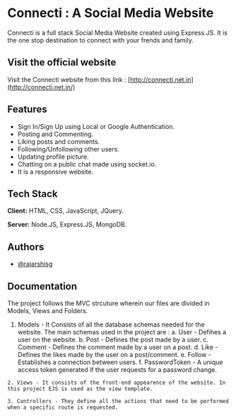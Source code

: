 # Connecti : A Social Media Website

Connecti is a full stack Social Media Website created using Express.JS. It is the one stop destination to connect with your frends and family. 


## Visit the official website

Visit the Connecti website from this link : [http://connecti.net.in](http://connecti.net.in/)
## Features

- Sign In/Sign Up using Local or Google Authentication.
- Posting and Commenting.
- Liking posts and comments.
- Following/Unfollowing other users.
- Updating profile picture.
- Chatting on a public chat made using socket.io.
- It is a responsive website.

  
## Tech Stack

**Client:** HTML, CSS, JavaScript, JQuery. 

**Server:** Node.JS, Express.JS, MongoDB.

  
## Authors

- [@rajarshisg](https://github.com/rajarshisg)

  
## Documentation

The project follows the MVC strcuture wherein our files are divided in Models, Views and Folders.

   1. Models - It Consists of all the database schemas needed for the website.
               The main schemas used in the project are : 
                  a. User -  Defihes a user on the website.
                  b. Post - Defines the post made by a user.
                  c. Comment - Defines the comment made by a user on a post.
                  d. Like - Defines the likes made by the user on a post/comment.
                  e. Follow - Establishes a connection between users.
                  f. PasswordToken - A unique access token generated if the user requests for a password change.
    
    2. Views - It consists of the front-end appearence of the website. In this project EJS is used as the view template.
    
    3. Controllers - They define all the actions that need to be performed when a specific route is requested.
    

  
